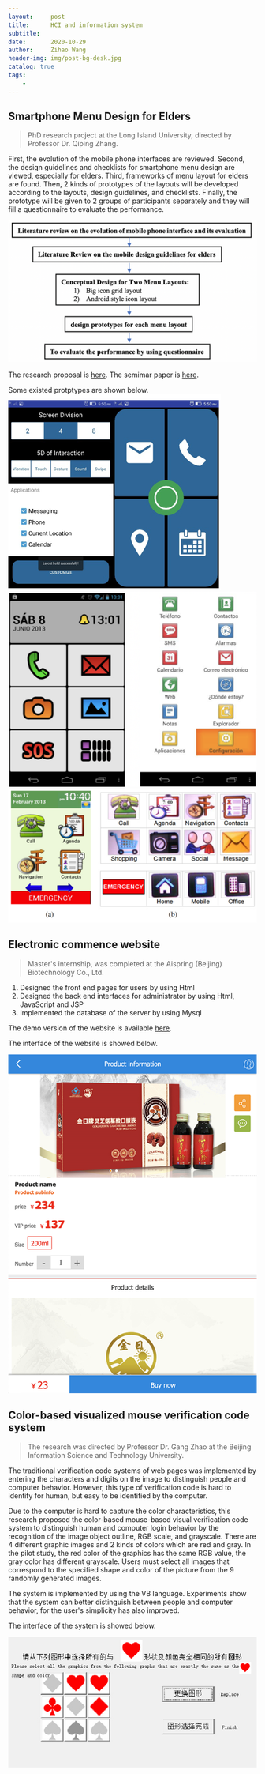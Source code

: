 ```yaml
---
layout:     post
title:      HCI and information system
subtitle:   
date:       2020-10-29
author:     Zihao Wang
header-img: img/post-bg-desk.jpg
catalog: true
tags:
    - 
---
```

## Smartphone Menu Design for Elders
>PhD research project at the Long Island University, directed by Professor Dr. Qiping Zhang.

First, the evolution of the mobile phone interfaces are reviewed. Second, the design guidelines and checklists for smartphone menu design are viewed, especially for elders. Third, frameworks of menu layout for elders are found. Then, 2 kinds of prototypes of the layouts will be developed according to the layouts, design guidelines, and checklists. Finally, the prototype will be given to 2 groups of participants separately and they will fill a questionnaire to evaluate the performance.

![](https://github.com/wangzh3/wangzh3.github.io/blob/master/upload/elder%20phone%20process.png?raw=true)

The research proposal is [here](https://github.com/wangzh3/wangzh3.github.io/blob/master/upload/Zihao_805_proposal_v2.pdf).
The semimar paper is [here](https://github.com/wangzh3/wangzh3.github.io/blob/master/upload/Wang%20Zihao%20801%20Seminar%20Paper.pdf).

Some existed protptypes are shown below.
![](https://github.com/wangzh3/wangzh3.github.io/blob/master/upload/Blindsense.png?raw=true)
![](https://raw.githubusercontent.com/wangzh3/wangzh3.github.io/master/upload/elder%20prototype1.png)
![](https://github.com/wangzh3/wangzh3.github.io/blob/master/upload/elder%20prototype2.png?raw=true)

## Electronic commence website

>Master's internship, was completed at the Aispring (Beijing) Biotechnology Co., Ltd.

1. Designed the front end pages for users by using Html<br>
2. Designed the back end interfaces for administrator by using Html, JavaScript and JSP<br>
3. Implemented the database of the server by using Mysql

The demo version of the website is available [here](https://wangzh3.github.io/jinananhao/home.html).

The interface of the website is showed below.

![](https://github.com/wangzh3/wangzh3.github.io/blob/master/upload/jnah.png?raw=true)

## Color-based visualized mouse verification code system

>The research was directed by Professor Dr. Gang Zhao at the Beijing Information Science and Technology University.

The traditional verification code systems of web pages was implemented by entering the characters and digits on the image to distinguish people and computer behavior. However, this type of verification code is hard to identify for human, but easy to be identified by the computer.

Due to the computer is hard to capture the color characteristics, this research proposed the color-based mouse-based visual verification code system to distinguish human and computer login behavior by the recognition of the image object outline, RGB scale, and grayscale. There are 4 different graphic images and 2 kinds of colors which are red and gray. In the pilot study, the red color of the graphics has the same RGB value, the gray color has different grayscale. Users must select all images that correspond to the specified shape and color of the picture from the 9 randomly generated images.

The system is implemented by using the VB language. Experiments show that the system can better distinguish between people and computer behavior, for the user's simplicity has also improved.

The interface of the system is showed below.

![](https://raw.githubusercontent.com/wangzh3/wangzh3.github.io/master/upload/code.jpg)